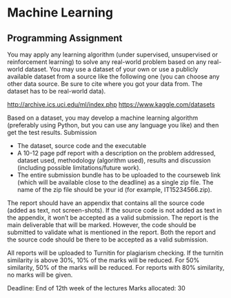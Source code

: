 # Machine Learning
## Programming Assignment

You may apply any learning algorithm (under supervised, unsupervised or reinforcement learning) to
solve any real-world problem based on any real-world dataset. You may use a dataset of your own or
use a publicly available dataset from a source like the following one (you can choose any other data
source. Be sure to cite where you got your data from. The dataset has to be real-world data).

http://archive.ics.uci.edu/ml/index.php
https://www.kaggle.com/datasets

Based on a dataset, you may develop a machine learning algorithm (preferably using Python, but you
can use any language you like) and then get the test results.
Submission

- The dataset, source code and the executable
- A 10-12 page pdf report with a description on the problem addressed, dataset used,
methodology (algorithm used), results and discussion (including possible limitations/future
work).
- The entire submission bundle has to be uploaded to the courseweb link (which will be available
close to the deadline) as a single zip file. The name of the zip file should be your id (for example,
IT15234566.zip).

The report should have an appendix that contains all the source code (added as text, not screen-shots).
If the source code is not added as text in the appendix, it won’t be accepted as a valid submission.
The report is the main deliverable that will be marked. However, the code should be submitted to
validate what is mentioned in the report. Both the report and the source code should be there to be
accepted as a valid submission.

All reports will be uploaded to Turnitin for plagiarism checking. If the turnitin similarity is above 30%,
10% of the marks will be reduced. For 50% similarity, 50% of the marks will be reduced. For reports with
80% similarity, no marks will be given.

Deadline: End of 12th week of the lectures
Marks allocated: 30 
